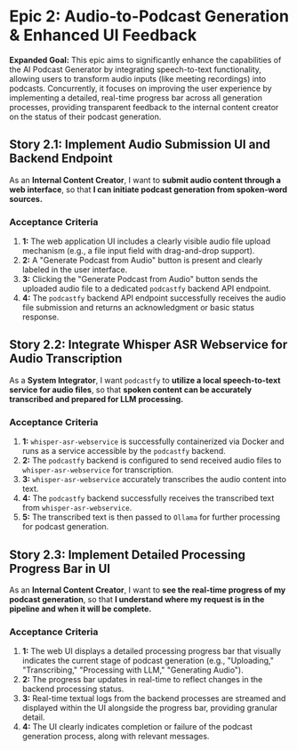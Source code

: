 # Epic 2: Audio-to-Podcast Generation & Enhanced UI Feedback

**Expanded Goal:** This epic aims to significantly enhance the capabilities of the AI Podcast Generator by integrating speech-to-text functionality, allowing users to transform audio inputs (like meeting recordings) into podcasts. Concurrently, it focuses on improving the user experience by implementing a detailed, real-time progress bar across all generation processes, providing transparent feedback to the internal content creator on the status of their podcast generation.

## Story 2.1: Implement Audio Submission UI and Backend Endpoint

As an **Internal Content Creator**,
I want to **submit audio content through a web interface**,
so that **I can initiate podcast generation from spoken-word sources.**

### Acceptance Criteria

1.  **1:** The web application UI includes a clearly visible audio file upload mechanism (e.g., a file input field with drag-and-drop support).
2.  **2:** A "Generate Podcast from Audio" button is present and clearly labeled in the user interface.
3.  **3:** Clicking the "Generate Podcast from Audio" button sends the uploaded audio file to a dedicated `podcastfy` backend API endpoint.
4.  **4:** The `podcastfy` backend API endpoint successfully receives the audio file submission and returns an acknowledgment or basic status response.

## Story 2.2: Integrate Whisper ASR Webservice for Audio Transcription

As a **System Integrator**,
I want `podcastfy` to **utilize a local speech-to-text service for audio files**,
so that **spoken content can be accurately transcribed and prepared for LLM processing.**

### Acceptance Criteria

1.  **1:** `whisper-asr-webservice` is successfully containerized via Docker and runs as a service accessible by the `podcastfy` backend.
2.  **2:** The `podcastfy` backend is configured to send received audio files to `whisper-asr-webservice` for transcription.
3.  **3:** `whisper-asr-webservice` accurately transcribes the audio content into text.
4.  **4:** The `podcastfy` backend successfully receives the transcribed text from `whisper-asr-webservice`.
5.  **5:** The transcribed text is then passed to `Ollama` for further processing for podcast generation.

## Story 2.3: Implement Detailed Processing Progress Bar in UI

As an **Internal Content Creator**,
I want to **see the real-time progress of my podcast generation**,
so that **I understand where my request is in the pipeline and when it will be complete.**

### Acceptance Criteria

1.  **1:** The web UI displays a detailed processing progress bar that visually indicates the current stage of podcast generation (e.g., "Uploading," "Transcribing," "Processing with LLM," "Generating Audio").
2.  **2:** The progress bar updates in real-time to reflect changes in the backend processing status.
3.  **3:** Real-time textual logs from the backend processes are streamed and displayed within the UI alongside the progress bar, providing granular detail.
4.  **4:** The UI clearly indicates completion or failure of the podcast generation process, along with relevant messages.
